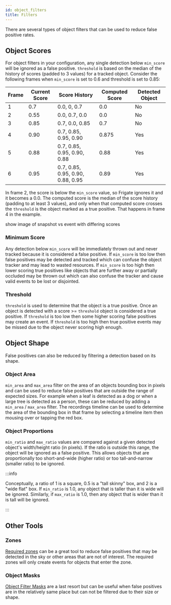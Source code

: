 ```yaml
---
id: object_filters
title: Filters
---
```


There are several types of object filters that can be used to reduce false positive rates.

## Object Scores

For object filters in your configuration, any single detection below `min_score` will be ignored as a false positive. `threshold` is based on the median of the history of scores (padded to 3 values) for a tracked object. Consider the following frames when `min_score` is set to 0.6 and threshold is set to 0.85:

| Frame | Current Score | Score History                     | Computed Score | Detected Object |
| ----- | ------------- | --------------------------------- | -------------- | --------------- |
| 1     | 0.7           | 0.0, 0, 0.7                       | 0.0            | No              |
| 2     | 0.55          | 0.0, 0.7, 0.0                     | 0.0            | No              |
| 3     | 0.85          | 0.7, 0.0, 0.85                    | 0.7            | No              |
| 4     | 0.90          | 0.7, 0.85, 0.95, 0.90             | 0.875          | Yes             |
| 5     | 0.88          | 0.7, 0.85, 0.95, 0.90, 0.88       | 0.88           | Yes             |
| 6     | 0.95          | 0.7, 0.85, 0.95, 0.90, 0.88, 0.95 | 0.89           | Yes             |

In frame 2, the score is below the `min_score` value, so Frigate ignores it and it becomes a 0.0. The computed score is the median of the score history (padding to at least 3 values), and only when that computed score crosses the `threshold` is the object marked as a true positive. That happens in frame 4 in the example.

show image of snapshot vs event with differing scores

### Minimum Score

Any detection below `min_score` will be immediately thrown out and never tracked because it is considered a false positive. If `min_score` is too low then false positives may be detected and tracked which can confuse the object tracker and may lead to wasted resources. If `min_score` is too high then lower scoring true positives like objects that are further away or partially occluded may be thrown out which can also confuse the tracker and cause valid events to be lost or disjointed.

### Threshold

`threshold` is used to determine that the object is a true positive. Once an object is detected with a score >= `threshold` object is considered a true positive. If `threshold` is too low then some higher scoring false positives may create an event. If `threshold` is too high then true positive events may be missed due to the object never scoring high enough.

## Object Shape

False positives can also be reduced by filtering a detection based on its shape.

### Object Area

`min_area` and `max_area` filter on the area of an objects bounding box in pixels and can be used to reduce false positives that are outside the range of expected sizes. For example when a leaf is detected as a dog or when a large tree is detected as a person, these can be reduced by adding a `min_area` / `max_area` filter. The recordings timeline can be used to determine the area of the bounding box in that frame by selecting a timeline item then mousing over or tapping the red box.

### Object Proportions

`min_ratio` and `max_ratio` values are compared against a given detected object's width/height ratio (in pixels). If the ratio is outside this range, the object will be ignored as a false positive. This allows objects that are proportionally too short-and-wide (higher ratio) or too tall-and-narrow (smaller ratio) to be ignored.

:::info

Conceptually, a ratio of 1 is a square, 0.5 is a "tall skinny" box, and 2 is a "wide flat" box. If `min_ratio` is 1.0, any object that is taller than it is wide will be ignored. Similarly, if `max_ratio` is 1.0, then any object that is wider than it is tall will be ignored.

:::

## Other Tools

### Zones

[Required zones](/configuration/zones.md) can be a great tool to reduce false positives that may be detected in the sky or other areas that are not of interest. The required zones will only create events for objects that enter the zone.

### Object Masks

[Object Filter Masks](/configuration/masks) are a last resort but can be useful when false positives are in the relatively same place but can not be filtered due to their size or shape.
